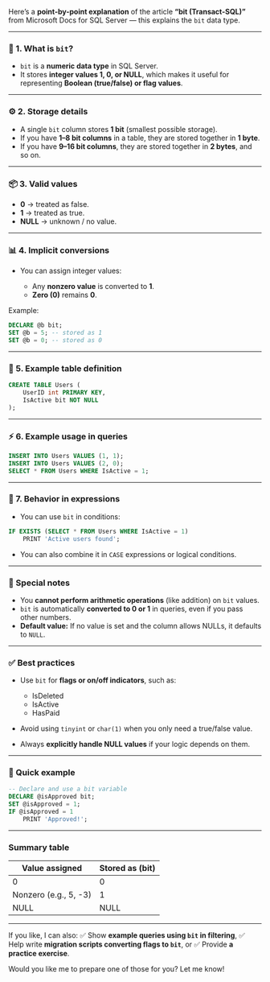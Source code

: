 Here’s a **point-by-point explanation** of the article **“bit (Transact-SQL)”** from Microsoft Docs for SQL Server — this explains the `bit` data type.

---

### 🌿 1. **What is `bit`?**

* `bit` is a **numeric data type** in SQL Server.
* It stores **integer values 1, 0, or NULL**, which makes it useful for representing **Boolean (true/false) or flag values**.

---

### ⚙️ 2. **Storage details**

* A single `bit` column stores **1 bit** (smallest possible storage).
* If you have **1–8 bit columns** in a table, they are stored together in **1 byte**.
* If you have **9–16 bit columns**, they are stored together in **2 bytes**, and so on.

---

### 📦 3. **Valid values**

* **0** → treated as false.
* **1** → treated as true.
* **NULL** → unknown / no value.

---

### 📊 4. **Implicit conversions**

* You can assign integer values:

  * Any **nonzero value** is converted to **1**.
  * **Zero (0)** remains **0**.

Example:

```sql
DECLARE @b bit;
SET @b = 5; -- stored as 1
SET @b = 0; -- stored as 0
```

---

### 🌲 5. **Example table definition**

```sql
CREATE TABLE Users (
    UserID int PRIMARY KEY,
    IsActive bit NOT NULL
);
```

---

### ⚡ 6. **Example usage in queries**

```sql
INSERT INTO Users VALUES (1, 1);
INSERT INTO Users VALUES (2, 0);
SELECT * FROM Users WHERE IsActive = 1;
```

---

### 🚦 7. **Behavior in expressions**

* You can use `bit` in conditions:

```sql
IF EXISTS (SELECT * FROM Users WHERE IsActive = 1)
    PRINT 'Active users found';
```

* You can also combine it in `CASE` expressions or logical conditions.

---

### 📌 Special notes

* You **cannot perform arithmetic operations** (like addition) on `bit` values.
* `bit` is automatically **converted to 0 or 1** in queries, even if you pass other numbers.
* **Default value:** If no value is set and the column allows NULLs, it defaults to `NULL`.

---

### ✅ Best practices

* Use `bit` for **flags or on/off indicators**, such as:

  * IsDeleted
  * IsActive
  * HasPaid
* Avoid using `tinyint` or `char(1)` when you only need a true/false value.
* Always **explicitly handle NULL values** if your logic depends on them.

---

### 🔧 Quick example

```sql
-- Declare and use a bit variable
DECLARE @isApproved bit;
SET @isApproved = 1;
IF @isApproved = 1
    PRINT 'Approved!';
```

---

### Summary table

| Value assigned        | Stored as (bit) |
| --------------------- | --------------- |
| 0                     | 0               |
| Nonzero (e.g., 5, -3) | 1               |
| NULL                  | NULL            |

---

If you like, I can also:
✅ Show **example queries using `bit` in filtering**,
✅ Help write **migration scripts converting flags to `bit`**, or
✅ Provide **a practice exercise**.

Would you like me to prepare one of those for you? Let me know!
